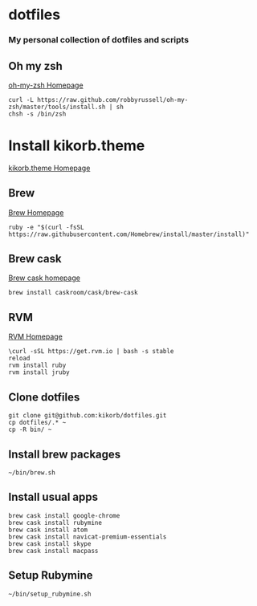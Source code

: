 # dotfiles
### My personal collection of dotfiles and scripts

## Oh my zsh
[oh-my-zsh Homepage](https://github.com/robbyrussell/oh-my-zsh)

    curl -L https://raw.github.com/robbyrussell/oh-my-zsh/master/tools/install.sh | sh
    chsh -s /bin/zsh

# Install kikorb.theme
[kikorb.theme Homepage](https://github.com/kikorb/kikorb.zsh-theme)

## Brew
[Brew Homepage](http://brew.sh/)

    ruby -e "$(curl -fsSL https://raw.githubusercontent.com/Homebrew/install/master/install)"

## Brew cask
[Brew cask homepage](https://github.com/caskroom/homebrew-cask)

    brew install caskroom/cask/brew-cask

## RVM
[RVM Homepage](http://rvm.io/)

    \curl -sSL https://get.rvm.io | bash -s stable
    reload
    rvm install ruby
    rvm install jruby

## Clone dotfiles

    git clone git@github.com:kikorb/dotfiles.git
    cp dotfiles/.* ~
    cp -R bin/ ~

## Install brew packages

    ~/bin/brew.sh
    
## Install usual apps

    brew cask install google-chrome
    brew cask install rubymine
    brew cask install atom
    brew cask install navicat-premium-essentials
    brew cask install skype
    brew cask install macpass

## Setup Rubymine

    ~/bin/setup_rubymine.sh

